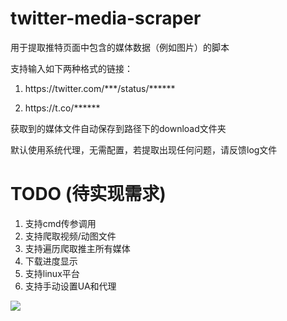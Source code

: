 # twitter-media-scraper
用于提取推特页面中包含的媒体数据（例如图片）的脚本

支持输入如下两种格式的链接：

1. https://<span></span>twitter.com/\*\*\*/status/\*\*\*\*\*\*

2. https://<span></span>t.co/******

获取到的媒体文件自动保存到路径下的download文件夹

默认使用系统代理，无需配置，若提取出现任何问题，请反馈log文件


# TODO (待实现需求)

1. 支持cmd传参调用
2. 支持爬取视频/动图文件
3. 支持遍历爬取推主所有媒体
4. 下载进度显示
5. 支持linux平台
6. 支持手动设置UA和代理

<a href="https://sm.ms/image/wvPBc4mgVy9aCxo" target="_blank"><img src="https://i.loli.net/2020/08/13/wvPBc4mgVy9aCxo.png" ></a>
